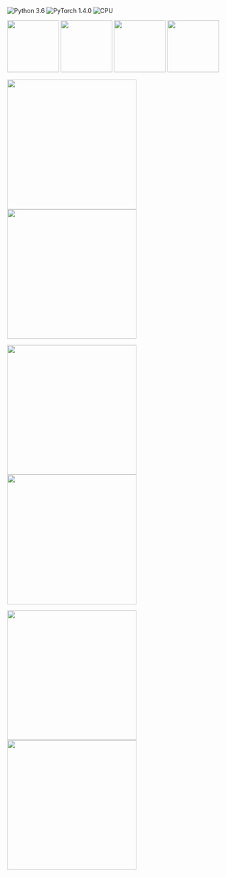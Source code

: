 ![Python 3.6](https://img.shields.io/badge/Python-3.6-red.svg)
![PyTorch 1.4.0](https://img.shields.io/badge/PyTorch-1.4.0-green.svg)
![CPU](https://img.shields.io/badge/CPU-blue.svg)

<img src="https://github.com/nhduong/adaptive_face_distortion_correction/raw/master/images/com/002.jpg" width="120"/> <img src="https://github.com/nhduong/adaptive_face_distortion_correction/raw/master/images/other_com/002_1.jpg" width="120"/> <img src="https://github.com/nhduong/adaptive_face_distortion_correction/raw/master/images/other_com/002_2.jpg" width="120"/> <img src="https://github.com/nhduong/adaptive_face_distortion_correction/raw/master/images/outs_com/002_ours.jpg" width="120"/>
    
<img src="https://github.com/nhduong/adaptive_face_distortion_correction/raw/master/2.gif" width="300"/> <img src="https://github.com/nhduong/adaptive_face_distortion_correction/raw/master/2_local.gif" width="300"/>    

<img src="https://github.com/nhduong/adaptive_face_distortion_correction/raw/master/3.gif" width="300"/> <img src="https://github.com/nhduong/adaptive_face_distortion_correction/raw/master/3_local.gif" width="300"/>    

<img src="https://github.com/nhduong/adaptive_face_distortion_correction/raw/master/4.gif" width="300"/> <img src="https://github.com/nhduong/adaptive_face_distortion_correction/raw/master/4_local.gif" width="300"/>    
